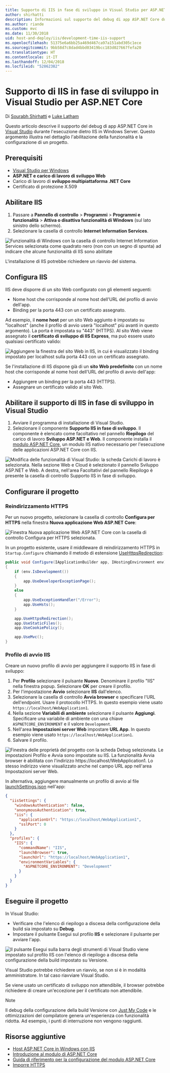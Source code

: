 ```yaml
---
title: Supporto di IIS in fase di sviluppo in Visual Studio per ASP.NET Core
author: shirhatti
description: Informazioni sul supporto del debug di app ASP.NET Core durante l'esecuzione dietro IIS in Windows Server.
ms.author: riande
ms.custom: mvc
ms.date: 11/30/2018
uid: host-and-deploy/iis/development-time-iis-support
ms.openlocfilehash: 51375e6a6bb25a469d467ca97a151abd305c1ece
ms.sourcegitcommit: 9bb58d7c8dad4bbd03419bcc183d027667fefa20
ms.translationtype: HT
ms.contentlocale: it-IT
ms.lasthandoff: 12/04/2018
ms.locfileid: "52862382"
---
```

# <a name="development-time-iis-support-in-visual-studio-for-aspnet-core"></a>Supporto di IIS in fase di sviluppo in Visual Studio per ASP.NET Core

Di [Sourabh Shirhatti](https://twitter.com/sshirhatti) e [Luke Latham](https://github.com/guardrex)

Questo articolo descrive il supporto del debug di app ASP.NET Core in [Visual Studio](https://www.visualstudio.com/vs/) durante l'esecuzione dietro IIS in Windows Server. Questo argomento illustra nel dettaglio l'abilitazione della funzionalità e la configurazione di un progetto.

## <a name="prerequisites"></a>Prerequisiti

* [Visual Studio per Windows](https://www.microsoft.com/net/download/windows)
* **ASP.NET e carico di lavoro di sviluppo Web**
* Carico di lavoro di **sviluppo multipiattaforma .NET Core**
* Certificato di protezione X.509

## <a name="enable-iis"></a>Abilitare IIS

1. Passare a **Pannello di controllo** > **Programmi** > **Programmi e funzionalità** > **Attiva o disattiva funzionalità di Windows** (sul lato sinistro dello schermo).
1. Selezionare la casella di controllo **Internet Information Services**.

![Funzionalità di Windows con la casella di controllo Internet Information Services selezionata come quadrato nero (non con un segno di spunta) ad indicare che alcune funzionalità di IIS sono abilitate](development-time-iis-support/_static/enable_iis.png)

L'installazione di IIS potrebbe richiedere un riavvio del sistema.

## <a name="configure-iis"></a>Configura IIS

IIS deve disporre di un sito Web configurato con gli elementi seguenti:

* Nome host che corrisponde al nome host dell'URL del profilo di avvio dell'app.
* Binding per la porta 443 con un certificato assegnato.

Ad esempio, il **nome host** per un sito Web aggiunto è impostato su "localhost" (anche il profilo di avvio userà "localhost" più avanti in questo argomento). La porta è impostata su "443" (HTTPS). Al sito Web viene assegnato il **certificato di sviluppo di IIS Express**, ma può essere usato qualsiasi certificato valido:

![Aggiungere la finestra del sito Web in IIS, in cui è visualizzato il binding impostato per localhost sulla porta 443 con un certificato assegnato.](development-time-iis-support/_static/add-website-window.png)

Se l'installazione di IIS dispone già di un **sito Web predefinito** con un nome host che corrisponde al nome host dell'URL del profilo di avvio dell'app:

* Aggiungere un binding per la porta 443 (HTTPS).
* Assegnare un certificato valido al sito Web.

## <a name="enable-development-time-iis-support-in-visual-studio"></a>Abilitare il supporto di IIS in fase di sviluppo in Visual Studio

1. Avviare il programma di installazione di Visual Studio.
1. Selezionare il componente **Supporto IIS in fase di sviluppo**. Il componente è elencato come facoltativo nel pannello **Riepilogo** del carico di lavoro **Sviluppo ASP.NET e Web**. Il componente installa il [modulo ASP.NET Core](xref:fundamentals/servers/aspnet-core-module), un modulo IIS nativo necessario per l'esecuzione delle applicazioni ASP.NET Core con IIS.

![Modifica delle funzionalità di Visual Studio: la scheda Carichi di lavoro è selezionata. Nella sezione Web e Cloud è selezionato il pannello Sviluppo ASP.NET e Web. A destra, nell'area Facoltativi del pannello Riepilogo è presente la casella di controllo Supporto IIS in fase di sviluppo.](development-time-iis-support/_static/development_time_support.png)

## <a name="configure-the-project"></a>Configurare il progetto

### <a name="https-redirection"></a>Reindirizzamento HTTPS

Per un nuovo progetto, selezionare la casella di controllo **Configura per HTTPS** nella finestra **Nuova applicazione Web ASP.NET Core**:

![Finestra Nuova applicazione Web ASP.NET Core con la casella di controllo Configura per HTTPS selezionata.](development-time-iis-support/_static/new-app.png)

In un progetto esistente, usare il middleware di reindirizzamento HTTPS in `Startup.Configure` chiamando il metodo di estensione [UseHttpsRedirection](/dotnet/api/microsoft.aspnetcore.builder.httpspolicybuilderextensions.usehttpsredirection):

```csharp
public void Configure(IApplicationBuilder app, IHostingEnvironment env)
{
    if (env.IsDevelopment())
    {
        app.UseDeveloperExceptionPage();
    }
    else
    {
        app.UseExceptionHandler("/Error");
        app.UseHsts();
    }

    app.UseHttpsRedirection();
    app.UseStaticFiles();
    app.UseCookiePolicy();

    app.UseMvc();
}
```

### <a name="iis-launch-profile"></a>Profilo di avvio IIS

Creare un nuovo profilo di avvio per aggiungere il supporto IIS in fase di sviluppo:

1. Per **Profilo** selezionare il pulsante **Nuovo**. Denominare il profilo "IIS" nella finestra popup. Selezionare **OK** per creare il profilo.
1. Per l'impostazione **Avvio** selezionare **IIS** dall'elenco.
1. Selezionare la casella di controllo **Avvia browser** e specificare l'URL dell'endpoint. Usare il protocollo HTTPS. In questo esempio viene usato `https://localhost/WebApplication1`.
1. Nella sezione **Variabili di ambiente** selezionare il pulsante **Aggiungi**. Specificare una variabile di ambiente con una chiave `ASPNETCORE_ENVIRONMENT` e il valore `Development`.
1. Nell'area **Impostazioni server Web** impostare **URL App**. In questo esempio viene usato `https://localhost/WebApplication1`.
1. Salvare il profilo.

![Finestra delle proprietà del progetto con la scheda Debug selezionata. Le impostazioni Profilo e Avvia sono impostate su IIS. La funzionalità Avvia browser è abilitata con l'indirizzo https://localhost/WebApplication1. Lo stesso indirizzo viene visualizzato anche nel campo URL app nell'area Impostazioni server Web.](development-time-iis-support/_static/project_properties.png)

In alternativa, aggiungere manualmente un profilo di avvio al file [launchSettings.json](http://json.schemastore.org/launchsettings) nell'app:

```json
{
  "iisSettings": {
    "windowsAuthentication": false,
    "anonymousAuthentication": true,
    "iis": {
      "applicationUrl": "https://localhost/WebApplication1",
      "sslPort": 0
    }
  },
  "profiles": {
    "IIS": {
      "commandName": "IIS",
      "launchBrowser": true,
      "launchUrl": "https://localhost/WebApplication1",
      "environmentVariables": {
        "ASPNETCORE_ENVIRONMENT": "Development"
      }
    }
  }
}
```

## <a name="run-the-project"></a>Eseguire il progetto

In Visual Studio:

* Verificare che l'elenco di riepilogo a discesa della configurazione della build sia impostato su **Debug**.
* Impostare il pulsante Esegui sul profilo **IIS** e selezionare il pulsante per avviare l'app.

![Il pulsante Esegui sulla barra degli strumenti di Visual Studio viene impostato sul profilo IIS con l'elenco di riepilogo a discesa della configurazione della build impostato su Versione.](development-time-iis-support/_static/toolbar.png)

Visual Studio potrebbe richiedere un riavvio, se non si è in modalità amministratore. In tal caso riavviare Visual Studio.

Se viene usato un certificato di sviluppo non attendibile, il browser potrebbe richiedere di creare un'eccezione per il certificato non attendibile.

> [!NOTE]
> Il debug della configurazione della build Versione con [Just My Code](/visualstudio/debugger/just-my-code) e le ottimizzazioni del compilatore genera un'esperienza con funzionalità ridotta. Ad esempio, i punti di interruzione non vengono raggiunti.

## <a name="additional-resources"></a>Risorse aggiuntive

* [Host ASP.NET Core in Windows con IIS](xref:host-and-deploy/iis/index)
* [Introduzione al modulo di ASP.NET Core](xref:fundamentals/servers/aspnet-core-module)
* [Guida di riferimento per la configurazione del modulo ASP.NET Core](xref:host-and-deploy/aspnet-core-module)
* [Imporre HTTPS](xref:security/enforcing-ssl)
